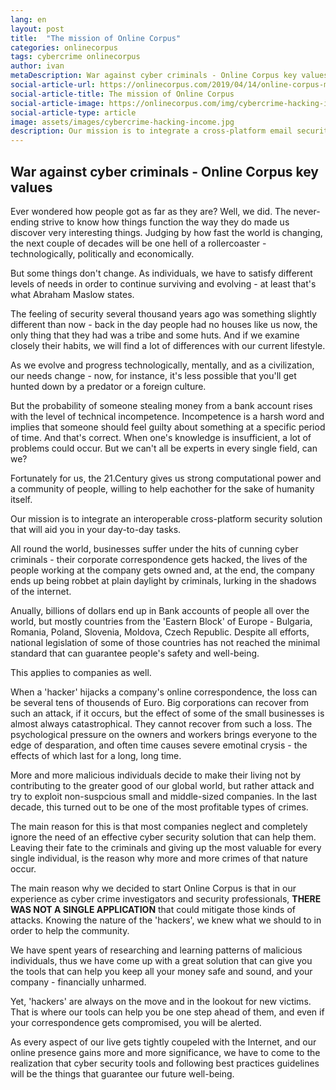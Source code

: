 ```yaml
---
lang: en
layout: post
title:  "The mission of Online Corpus"
categories: onlinecorpus
tags: cybercrime onlinecorpus
author: ivan
metaDescription: War against cyber criminals - Online Corpus key values
social-article-url: https://onlinecorpus.com/2019/04/14/online-corpus-mission
social-article-title: The mission of Online Corpus
social-article-image: https://onlinecorpus.com/img/cybercrime-hacking-income.jpg
social-article-type: article
image: assets/images/cybercrime-hacking-income.jpg
description: Our mission is to integrate a cross-platform email security solution that will aid you in your day-to-day tasks and will keep hackers away from your inbox.     
---
```


<h2 itemprop="articleSection" class="h2-heading">War against cyber criminals - Online Corpus key values</h2>  
<p></p>

Ever wondered how people got as far as they are? Well, we did. 
The never-ending strive to know how things function the way they do made us discover very interesting things. Judging by how fast the world is changing, the next couple of decades will be one hell of a rollercoaster - technologically, politically and economically.

But some things don't change. As individuals, we have to satisfy different levels of needs in order to continue surviving and evolving - at least that's what Abraham Maslow states.

The feeling of security several thousand years ago was something slightly different than now - back in the day people had no houses like us now, the only thing that they had was a tribe and some huts. And if we examine closely their habits, we will find a lot of differences with our current lifestyle. 



<span itemprop="articleBody">
As we evolve and progress technologically, mentally, and as a civilization, our needs change - now, for instance, it's less possible that you'll get hunted down by a predator or a foreign culture.<p>But the probability of someone stealing money from a bank account rises with the level of technical incompetence. Incompetence is a harsh word and implies that someone should feel guilty about something at a specific period of time. And that's correct. When one's knowledge is insufficient, a lot of problems could occur. But we can't all be experts in every single field, can we?
<p>Fortunately for us, the 21.Century gives us strong computational power and a community of people, willing to help eachother for the sake of humanity itself.
<p>Our mission is to integrate an interoperable cross-platform security solution that will aid you in your day-to-day tasks.
<p>All round the world, businesses suffer under the hits of cunning cyber criminals - their corporate correspondence gets hacked, the lives of the people working at the company gets owned and, at the end, the company ends up being robbet at plain daylight by criminals, lurking in the shadows of the internet. 
<p>Anually, billions of dollars end up in Bank accounts of people all over the world, but mostly countries from the 'Eastern Block' of Europe - Bulgaria, Romania, Poland, Slovenia, Moldova, Czech Republic.
Despite all efforts, national legislation of some of those countries has not reached the minimal standard that can guarantee people's safety and well-being.
<p>This applies to companies as well.
<p>When a 'hacker' hijacks a company's online correspondence, the loss can be several tens of thousends of Euro. Big corporations can recover from such an attack, if it occurs, but the effect of some of the small businesses is almost always catastrophical. They cannot recover from such a loss. The psychological pressure on the owners and workers brings everyone to the edge of desparation, and often time causes severe emotinal crysis - the effects of which last for a long, long time.
<p>More and more malicious individuals decide to make their living not by contributing to the greater good of our global world, but rather attack and try to exploit non-suspcious small and middle-sized companies. In the last decade, this turned out to be one of the most profitable types of crimes.
<p>The main reason for this is that most companies neglect and completely ignore the need of an effective cyber security solution that can help them. Leaving their fate to the criminals and giving up the most valuable for every single individual, is the reason why more and more crimes of that nature occur. 
<p>The main reason why we decided to start Online Corpus is that in our experience as cyber crime investigators and security professionals, <b>THERE WAS NOT A SINGLE APPLICATION</b> that could mitigate those kinds of attacks. 
Knowing the nature of the 'hackers', we knew what we should to in order to help the community. 
<p>We have spent years of researching and learning patterns of malicious individuals, thus we have come up with a great solution that can give you the tools that can help you keep all your money safe and sound, and your company - financially unharmed.
<p>Yet, 'hackers' are always on the move and in the lookout for new victims. 
That is where our tools can help you be one step ahead of them, and even if your correspondence gets compromised, you will be alerted.
<p>As every aspect of our live gets tightly coupeled with the Internet, and our online presence gains more and more significance, we have to come to the realization that cyber security tools and following best practices guidelines will be the things that guarantee our future well-being.